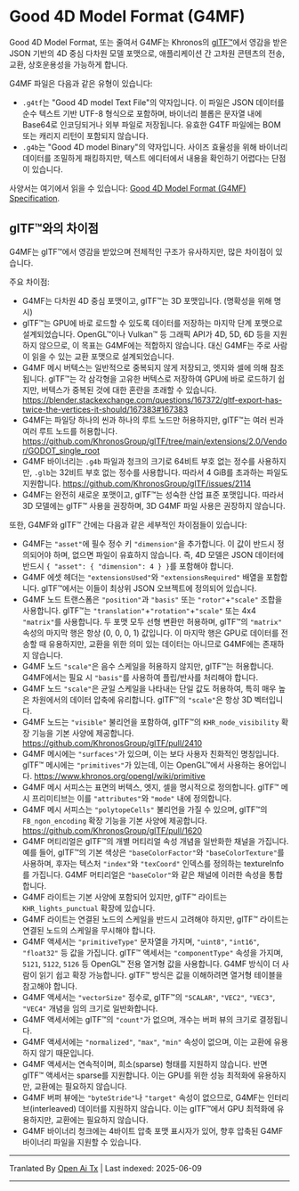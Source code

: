 # Good 4D Model Format (G4MF)

Good 4D Model Format, 또는 줄여서 G4MF는 Khronos의 [glTF™](https://github.com/KhronosGroup/glTF)에서 영감을 받은 JSON 기반의 4D 중심 다차원 모델 포맷으로, 애플리케이션 간 고차원 콘텐츠의 전송, 교환, 상호운용성을 가능하게 합니다.

G4MF 파일은 다음과 같은 유형이 있습니다:
- `.g4tf`는 "Good 4D model Text File"의 약자입니다. 이 파일은 JSON 데이터를 순수 텍스트 기반 UTF-8 형식으로 포함하며, 바이너리 블롭은 문자열 내에 Base64로 인코딩되거나 외부 파일로 저장됩니다. 유효한 G4TF 파일에는 BOM 또는 캐리지 리턴이 포함되지 않습니다.
- `.g4b`는 "Good 4D model Binary"의 약자입니다. 사이즈 효율성을 위해 바이너리 데이터를 조밀하게 패킹하지만, 텍스트 에디터에서 내용을 확인하기 어렵다는 단점이 있습니다.

사양서는 여기에서 읽을 수 있습니다: [Good 4D Model Format (G4MF) Specification](https://raw.githubusercontent.com/godot-dimensions/g4mf/main/specification/specification.md).

## glTF™와의 차이점

G4MF는 glTF™에서 영감을 받았으며 전체적인 구조가 유사하지만, 많은 차이점이 있습니다.

주요 차이점:

- G4MF는 다차원 4D 중심 포맷이고, glTF™는 3D 포맷입니다. (명확성을 위해 명시)
- glTF™는 GPU에 바로 로드할 수 있도록 데이터를 저장하는 마지막 단계 포맷으로 설계되었습니다. OpenGL™이나 Vulkan™ 등 그래픽 API가 4D, 5D, 6D 등을 지원하지 않으므로, 이 목표는 G4MF에는 적합하지 않습니다. 대신 G4MF는 주로 사람이 읽을 수 있는 교환 포맷으로 설계되었습니다.
- G4MF 메시 버텍스는 일반적으로 중복되지 않게 저장되고, 엣지와 셀에 의해 참조됩니다. glTF™는 각 삼각형을 고유한 버텍스로 저장하여 GPU에 바로 로드하기 쉽지만, 버텍스가 중복된 것에 대한 혼란을 초래할 수 있습니다. https://blender.stackexchange.com/questions/167372/gltf-export-has-twice-the-vertices-it-should/167383#167383
- G4MF는 파일당 하나의 씬과 하나의 루트 노드만 허용하지만, glTF™는 여러 씬과 여러 루트 노드를 허용합니다. https://github.com/KhronosGroup/glTF/tree/main/extensions/2.0/Vendor/GODOT_single_root
- G4MF 바이너리는 `.g4b` 파일과 청크의 크기로 64비트 부호 없는 정수를 사용하지만, `.glb`는 32비트 부호 없는 정수를 사용합니다. 따라서 4 GiB를 초과하는 파일도 지원합니다. https://github.com/KhronosGroup/glTF/issues/2114
- G4MF는 완전히 새로운 포맷이고, glTF™는 성숙한 산업 표준 포맷입니다. 따라서 3D 모델에는 glTF™ 사용을 권장하며, 3D G4MF 파일 사용은 권장하지 않습니다.

또한, G4MF와 glTF™ 간에는 다음과 같은 세부적인 차이점들이 있습니다:

- G4MF는 `"asset"`에 필수 정수 키 `"dimension"`을 추가합니다. 이 값이 반드시 정의되어야 하며, 없으면 파일이 유효하지 않습니다. 즉, 4D 모델은 JSON 데이터에 반드시 `{ "asset": { "dimension": 4 } }`를 포함해야 합니다.
- G4MF 에셋 헤더는 `"extensionsUsed"`와 `"extensionsRequired"` 배열을 포함합니다. glTF™에서는 이들이 최상위 JSON 오브젝트에 정의되어 있습니다.
- G4MF 노드 트랜스폼은 `"position"`과 `"basis"` 또는 `"rotor"`+`"scale"` 조합을 사용합니다. glTF™는 `"translation"`+`"rotation"`+`"scale"` 또는 4x4 `"matrix"`를 사용합니다. 두 포맷 모두 선형 변환만 허용하며, glTF™의 `"matrix"` 속성의 마지막 행은 항상 (0, 0, 0, 1) 값입니다. 이 마지막 행은 GPU로 데이터를 전송할 때 유용하지만, 교환을 위한 의미 있는 데이터는 아니므로 G4MF에는 존재하지 않습니다.
- G4MF 노드 `"scale"`은 음수 스케일을 허용하지 않지만, glTF™는 허용합니다. G4MF에서는 필요 시 `"basis"`를 사용하여 플립/반사를 처리해야 합니다.
- G4MF 노드 `"scale"`은 균일 스케일을 나타내는 단일 값도 허용하여, 특히 매우 높은 차원에서의 데이터 압축에 유리합니다. glTF™의 `"scale"`은 항상 3D 벡터입니다.
- G4MF 노드는 `"visible"` 불리언을 포함하여, glTF™의 `KHR_node_visibility` 확장 기능을 기본 사양에 제공합니다. https://github.com/KhronosGroup/glTF/pull/2410
- G4MF 메시에는 `"surfaces"`가 있으며, 이는 보다 사용자 친화적인 명칭입니다. glTF™ 메시에는 `"primitives"`가 있는데, 이는 OpenGL™에서 사용하는 용어입니다. https://www.khronos.org/opengl/wiki/primitive
- G4MF 메시 서피스는 표면의 버텍스, 엣지, 셀을 명시적으로 정의합니다. glTF™ 메시 프리미티브는 이를 `"attributes"`와 `"mode"` 내에 정의합니다.
- G4MF 메시 서피스는 `"polytopeCells"` 불리언을 가질 수 있으며, glTF™의 `FB_ngon_encoding` 확장 기능을 기본 사양에 제공합니다. https://github.com/KhronosGroup/glTF/pull/1620
- G4MF 머티리얼은 glTF™의 개별 머티리얼 속성 개념을 일반화한 채널을 가집니다. 예를 들어, glTF™의 기본 색상은 `"baseColorFactor"`와 `"baseColorTexture"`를 사용하며, 후자는 텍스처 `"index"`와 `"texCoord"` 인덱스를 정의하는 textureInfo를 가집니다. G4MF 머티리얼은 `"baseColor"`와 같은 채널에 이러한 속성을 통합합니다.
- G4MF 라이트는 기본 사양에 포함되어 있지만, glTF™ 라이트는 `KHR_lights_punctual` 확장에 있습니다.
- G4MF 라이트는 연결된 노드의 스케일을 반드시 고려해야 하지만, glTF™ 라이트는 연결된 노드의 스케일을 무시해야 합니다.
- G4MF 액세서는 `"primitiveType"` 문자열을 가지며, `"uint8"`, `"int16"`, `"float32"` 등 값을 가집니다. glTF™ 액세서는 `"componentType"` 속성을 가지며, `5121`, `5122`, `5126` 등 OpenGL™ 전용 열거형 값을 사용합니다. G4MF 방식이 더 사람이 읽기 쉽고 확장 가능합니다. glTF™ 방식은 값을 이해하려면 열거형 테이블을 참고해야 합니다.
- G4MF 액세서는 `"vectorSize"` 정수로, glTF™의 `"SCALAR"`, `"VEC2"`, `"VEC3"`, `"VEC4"` 개념을 임의 크기로 일반화합니다.
- G4MF 액세서에는 glTF™의 `"count"`가 없으며, 개수는 버퍼 뷰의 크기로 결정됩니다.
- G4MF 액세서에는 `"normalized"`, `"max"`, `"min"` 속성이 없으며, 이는 교환에 유용하지 않기 때문입니다.
- G4MF 액세서는 연속적이며, 희소(sparse) 형태를 지원하지 않습니다. 반면 glTF™ 액세서는 sparse를 지원합니다. 이는 GPU를 위한 성능 최적화에 유용하지만, 교환에는 필요하지 않습니다.
- G4MF 버퍼 뷰에는 `"byteStride"`나 `"target"` 속성이 없으므로, G4MF는 인터리브(interleaved) 데이터를 지원하지 않습니다. 이는 glTF™에서 GPU 최적화에 유용하지만, 교환에는 필요하지 않습니다.
- G4MF 바이너리 청크에는 4바이트 압축 포맷 표시자가 있어, 향후 압축된 G4MF 바이너리 파일을 지원할 수 있습니다.

---

Tranlated By [Open Ai Tx](https://github.com/OpenAiTx/OpenAiTx) | Last indexed: 2025-06-09

---